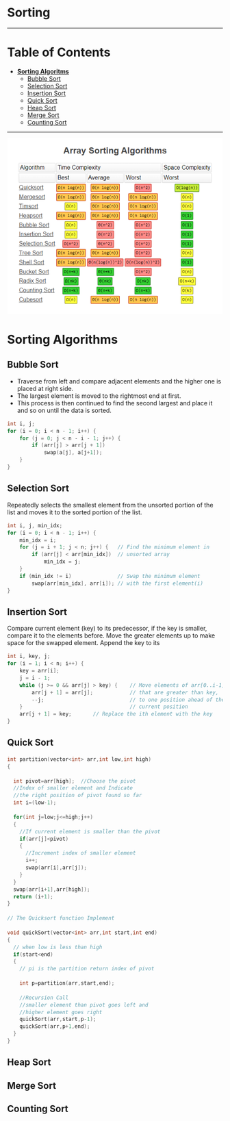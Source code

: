 # Sorting
---
# Table of Contents
- **[Sorting Algoritms](#sorting-algorithms)**
    - [Bubble Sort](#bubble-sort)
    - [Selection Sort](#selection-sort)
    - [Insertion Sort](#insertion-sort)
    - [Quick Sort](#quick-sort)
    - [Heap Sort](#heap-sort)
    - [Merge Sort](#merge-sort)
    - [Counting Sort](#counting-sort)
---

![Time Complexity](/images/sorting.png)

# Sorting Algorithms
        
## Bubble Sort

- Traverse from left and compare adjacent elements and the higher one is placed at right side. 
- The largest element is moved to the rightmost end at first. 
- This process is then continued to find the second largest and place it and so on until the data is sorted.
```c++
int i, j;
for (i = 0; i < n - 1; i++) {
    for (j = 0; j < n - i - 1; j++) {
        if (arr[j] > arr[j + 1])
            swap(a[j], a[j+1]);
    }
}
```
## Selection Sort

Repeatedly selects the smallest element from the unsorted portion of the list and moves it to the sorted portion of the list. 
```c++
int i, j, min_idx; 
for (i = 0; i < n - 1; i++) { 
    min_idx = i; 
    for (j = i + 1; j < n; j++) {   // Find the minimum element in
        if (arr[j] < arr[min_idx])  // unsorted array
            min_idx = j; 
    }
    if (min_idx != i)               // Swap the minimum element
        swap(arr[min_idx], arr[i]); // with the first element(i)
} 
```
## Insertion Sort
Compare current element (key) to its predecessor, if the key is smaller, compare it to the elements before. Move the greater elements up to make space for the swapped element. Append the key to its 
```c++
int i, key, j;
for (i = 1; i < n; i++) {
    key = arr[i];
    j = i - 1;
    while (j >= 0 && arr[j] > key) {    // Move elements of arr[0..i-1],
        arr[j + 1] = arr[j];            // that are greater than key,
        --j;                            // to one position ahead of their 
    }                                   // current position
    arr[j + 1] = key;       // Replace the ith element with the key  
}
```
## Quick Sort

```c++
int partition(vector<int> arr,int low,int high)
{
   
  int pivot=arr[high];  //Choose the pivot
  //Index of smaller element and Indicate
  //the right position of pivot found so far
  int i=(low-1);
   
  for(int j=low;j<=high;j++)
  {
    //If current element is smaller than the pivot
    if(arr[j]<pivot)
    {
      //Increment index of smaller element
      i++;
      swap(arr[i],arr[j]);
    }
  }
  swap(arr[i+1],arr[high]);
  return (i+1);
}
 
// The Quicksort function Implement
            
void quickSort(vector<int> arr,int start,int end)
{
  // when low is less than high
  if(start<end)
  {
    // pi is the partition return index of pivot
     
    int p=partition(arr,start,end);
     
    //Recursion Call
    //smaller element than pivot goes left and
    //higher element goes right
    quickSort(arr,start,p-1);
    quickSort(arr,p+1,end);
  }
}
```
## Heap Sort


## Merge Sort


## Counting Sort






